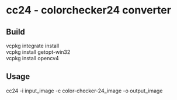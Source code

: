 # cc24 - colorchecker24 converter

## Build
vcpkg integrate install\
vcpkg install getopt-win32\
vcpkg install opencv4

## Usage
cc24 -i input_image -c color-checker-24_image -o output_image




